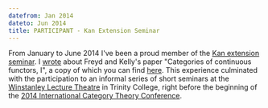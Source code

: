 ```yaml
---
datefrom: Jan 2014
dateto: Jun 2014
title: PARTICIPANT - Kan Extension Seminar 
---
```


From January to June 2014 I've been a proud member of the [Kan extension seminar][l-Kan]. I [wrote][l-wrote] about Freyd and Kelly's paper "Categories of continuous functors, I", a copy of which you can find [here][l-here]. This experience culminated with the participation to an informal series of short seminars at the [Winstanley	Lecture Theatre][l-Winstanley] in Trinity College, right before the beginning of the [2014	International Category Theory Conference][l-2014].

[l-Kan]: http://www.math.harvard.edu/~eriehl/kan/
[l-wrote]: https://golem.ph.utexas.edu/category/2014/02/categories_of_continuous_funct.html
[l-here]: stuff/3.Freyd-Kelly-Continuous.pdf
[l-Winstanley]: http://www.trin.cam.ac.uk/index.php?pageid=290&amp;subid=7 
[l-2014]: http://www.ct2014.dpmms.cam.ac.uk/

